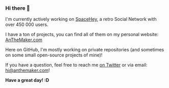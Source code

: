 ### Hi there 👋
I'm currently actively working on [SpaceHey](https://spacehey.com), a retro Social Network with over 450 000 users.

I have a ton of projects, you can find all of them on my personal website: [AnTheMaker.com](https://anthemaker.com)

Here on GitHub, I'm mostly working on private repositories (and sometimes on some small open-source projects of mine)!

If you have a question, feel free to reach me [on Twitter](https://twitter.com/AnTheMaker) or via email: hi@anthemaker.com!

**Have a great day! :D**

<!--
**AnTheMaker/AnTheMaker** is a ✨ _special_ ✨ repository because its `README.md` (this file) appears on your GitHub profile.

Here are some ideas to get you started:

- 🔭 I’m currently working on ...
- 🌱 I’m currently learning ...
- 👯 I’m looking to collaborate on ...
- 🤔 I’m looking for help with ...
- 💬 Ask me about ...
- 📫 How to reach me: ...
- 😄 Pronouns: ...
- ⚡ Fun fact: ...
-->

